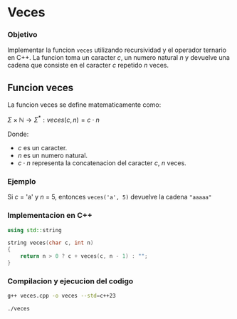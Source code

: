 # Veces

### Objetivo

Implementar la funcion `veces` utilizando recursividad y el operador ternario en C++. La funcion toma un caracter $c$, un numero natural $n$ y devuelve una cadena que consiste en el caracter $c$ repetido $n$ veces.

## Funcion veces

La funcion veces se define matematicamente como:

$\Sigma \times \mathbb{N} \to \Sigma^* : veces(c, n) = c \cdot n$

Donde:

-   $c$ es un caracter.
-   $n$ es un numero natural.
-   $c \cdot n$ representa la concatenacion del caracter $c$, $n$ veces.

### Ejemplo

Si $c$ = 'a' y $n$ = 5, entonces `veces('a', 5)` devuelve la cadena `"aaaaa"`

### Implementacion en C++

```C++
using std::string

string veces(char c, int n)
{
    return n > 0 ? c + veces(c, n - 1) : "";
}
```

### Compilacion y ejecucion del codigo

```bash
g++ veces.cpp -o veces --std=c++23
```

```bash
./veces
```
